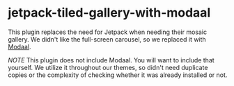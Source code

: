 # jetpack-tiled-gallery-with-modaal

This plugin replaces the need for Jetpack when needing their mosaic gallery. We didn't like the full-screen carousel, so we replaced it with [Modaal](http://www.humaan.com/modaal/).

*NOTE* This plugin does not include Modaal. You will want to include that yourself. We utilize it throughout our themes, so didn't need duplicate copies or the complexity of checking whether it was already installed or not. 
